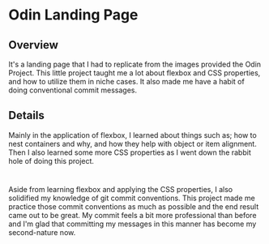 # Odin Landing Page

## Overview
It's a landing page that I had to replicate from the images provided the Odin Project. This little project taught me a lot about flexbox and CSS properties, and how to utilize them in niche cases. It also made me have a habit of doing conventional commit messages.

## Details
Mainly in the application of flexbox, I learned about things such as; how to nest containers and why, and how they help with object or item alignment. Then I also learned some more CSS properties as I went down the rabbit hole of doing this project.
#
Aside from learning flexbox and applying the CSS properties, I also solidified my knowledge of git commit conventions. This project made me practice those commit conventions as much as possible and the end result came out to be great. My commit feels a bit more professional than before and I'm glad that committing my messages in this manner has become my second-nature now.